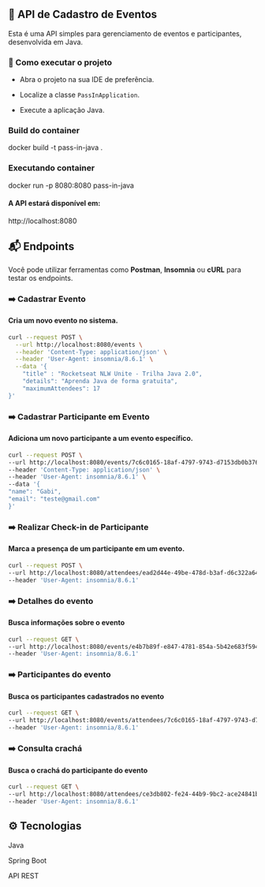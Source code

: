 ## 📅 API de Cadastro de Eventos

Esta é uma API simples para gerenciamento de eventos e participantes, desenvolvida em Java.

### 🚀 Como executar o projeto

- Abra o projeto na sua IDE de preferência.

- Localize a classe `PassInApplication`.

- Execute a aplicação Java.
### Build do container
docker build -t pass-in-java .

### Executando container

docker run -p 8080:8080 pass-in-java

#### A API estará disponível em:

http://localhost:8080

## 📬 Endpoints

Você pode utilizar ferramentas como **Postman**, **Insomnia** ou **cURL** para testar os endpoints.

### ➡️ Cadastrar Evento

#### Cria um novo evento no sistema.

``` bash
curl --request POST \
  --url http://localhost:8080/events \
  --header 'Content-Type: application/json' \
  --header 'User-Agent: insomnia/8.6.1' \
  --data '{
    "title" : "Rocketseat NLW Unite - Trilha Java 2.0",
    "details": "Aprenda Java de forma gratuita",
    "maximumAttendees": 17
}'
```

### ➡️ Cadastrar Participante em Evento

#### Adiciona um novo participante a um evento específico.

``` bash
curl --request POST \
--url http://localhost:8080/events/7c6c0165-18af-4797-9743-d7153db0b376/attendees \
--header 'Content-Type: application/json' \
--header 'User-Agent: insomnia/8.6.1' \
--data '{
"name": "Gabi",
"email": "teste@gmail.com"
}'
```

### ➡️ Realizar Check-in de Participante

#### Marca a presença de um participante em um evento.

``` bash
curl --request POST \
--url http://localhost:8080/attendees/ead2d44e-49be-478d-b3af-d6c322a64fea/check-in \
--header 'User-Agent: insomnia/8.6.1'
```

### ➡️ Detalhes do evento

#### Busca informações sobre o evento

``` bash
curl --request GET \
--url http://localhost:8080/events/e4b7b89f-e847-4781-854a-5b42e683f594 \
--header 'User-Agent: insomnia/8.6.1'
```

### ➡️ Participantes do evento

#### Busca os participantes cadastrados no evento

``` bash
curl --request GET \
--url http://localhost:8080/events/attendees/7c6c0165-18af-4797-9743-d7153db0b376 \
--header 'User-Agent: insomnia/8.6.1'
```

### ➡️ Consulta crachá

#### Busca o crachá do participante do evento

``` bash
curl --request GET \
--url http://localhost:8080/attendees/ce3db802-fe24-44b9-9bc2-ace24841bsadabf4/badge \
--header 'User-Agent: insomnia/8.6.1'
```

## ⚙️ Tecnologias

Java

Spring Boot

API REST


